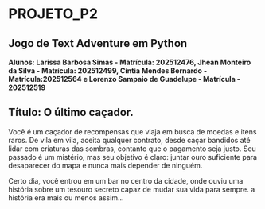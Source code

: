# PROJETO_P2
## **Jogo de Text Adventure em Python**

**Alunos: Larissa Barbosa Simas - Matrícula: 202512476, Jhean Monteiro da Silva - Matrícula: 202512499, Cintia Mendes Bernardo - Matrícula:202512564 e Lorenzo Sampaio de Guadelupe - Matrícula - 202512519**

## Título: O último caçador.

Você é um caçador de recompensas que viaja em busca de moedas e itens raros.
De vila em vila, aceita qualquer contrato, desde caçar bandidos até lidar com criaturas das sombras, contanto que o pagamento seja justo. Seu passado é um mistério, mas seu objetivo é claro: juntar ouro suficiente para desaparecer do mapa e nunca mais depender de ninguém.

Certo dia, você entrou em um bar no centro da cidade, onde ouviu uma história sobre um tesouro secreto capaz de mudar sua vida para sempre. a história era mais ou menos assim...

